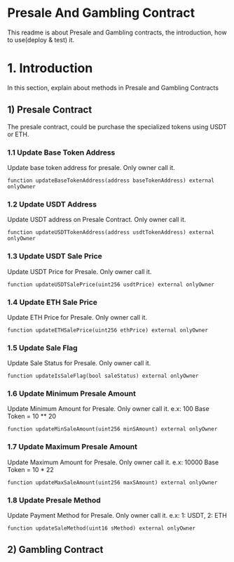 Presale And Gambling Contract
=============================

This readme is about Presale and Gambling contracts, the introduction, how to use(deploy & test) it.

# 1. Introduction
In this section, explain about methods in Presale and Gambling Contracts
## 1) Presale Contract
The presale contract, could be purchase the specialized tokens using USDT or ETH.

### 1.1 Update Base Token Address
  Update base token address for presale. Only owner call it.
  ```solidity
  function updateBaseTokenAddress(address baseTokenAddress) external onlyOwner
  ```

### 1.2 Update USDT Address
  Update USDT address on Presale Contract. Only owner call it.
  ```solidity
  function updateUSDTTokenAddress(address usdtTokenAddress) external onlyOwner
  ```

### 1.3 Update USDT Sale Price
  Update USDT Price for Presale. Only owner call it.
  ```solidity
  function updateUSDTSalePrice(uint256 usdtPrice) external onlyOwner
  ```

### 1.4 Update ETH Sale Price
  Update ETH Price for Presale. Only owner call it.
  ```solidity
  function updateETHSalePrice(uint256 ethPrice) external onlyOwner
  ```

### 1.5 Update Sale Flag
  Update Sale Status for Presale. Only owner call it.
  ```solidity
  function updateIsSaleFlag(bool saleStatus) external onlyOwner
  ```

### 1.6 Update Minimum Presale Amount
  Update Minimum Amount for Presale. Only owner call it. e.x: 100 Base Token = 10 ** 20
  ```solidity
  function updateMinSaleAmount(uint256 minSAmount) external onlyOwner
  ```

### 1.7 Update Maximum Presale Amount
  Update Maximum Amount for Presale. Only owner call it. e.x: 10000 Base Token = 10 * 22
  ```solidity
  function updateMaxSaleAmount(uint256 maxSAmount) external onlyOwner
  ```

### 1.8 Update Presale Method
  Update Payment Method for Presale. Only owner call it. e.x: 1: USDT, 2: ETH
  ```solidity
  function updateSaleMethod(uint16 sMethod) external onlyOwner
  ```

## 2) Gambling Contract